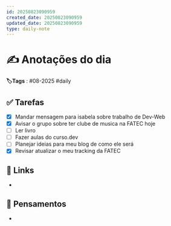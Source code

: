 ```yaml
---
id: 20250823090959
created_date: 20250823090959
updated_date: 20250823090959
type: daily-note
---
```

# ✍️ Anotações do dia
**🏷️Tags** : #08-2025 #daily
## ✅ Tarefas
- [x] Mandar mensagem para isabela sobre trabalho de Dev-Web
- [x] Avisar o grupo sobre ter clube de musica na FATEC hoje
- [ ] Ler livro
- [ ] Fazer aulas do curso.dev
- [ ] Planejar ideias para meu blog de como ele será
- [x] Revisar atualizar o meu tracking da FATEC
## 🔗 Links
- 
## 🧠 Pensamentos
- 